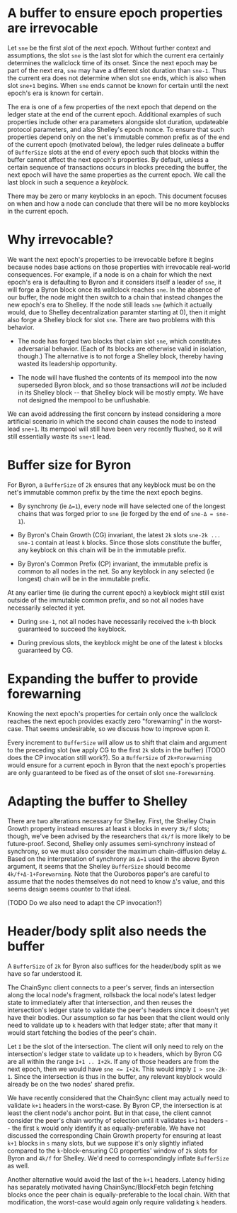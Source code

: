# A buffer to ensure epoch properties are irrevocable

Let `sne` be the first *s*lot of the *n*ext *e*poch. Without further context
and assumptions, the slot `sne` is the last slot for which the current era
certainly determines the wallclock time of its onset. Since the next epoch may
be part of the next era, `sne` may have a different slot duration than `sne-1`.
Thus the current era does not determine when slot `sne` ends, which is also
when slot `sne+1` begins. When `sne` ends cannot be known for certain until the
next epoch's era is known for certain.

The era is one of a few properties of the next epoch that depend on the ledger
state at the end of the current epoch. Additional examples of such properties
include other era parameters alongside slot duration, updateable protocol
parameters, and also Shelley's epoch nonce. To ensure that such properties
depend only on the net's immutable common prefix as of the end of the current
epoch (motivated below), the ledger rules delineate a buffer of `BufferSize`
slots at the end of every epoch such that blocks within the buffer cannot
affect the next epoch's properties. By default, unless a certain sequence of
transactions occurs in blocks preceding the buffer, the next epoch will have
the same properties as the current epoch. We call the last block in such a
sequence a *keyblock*.

There may be zero or many keyblocks in an epoch. This document focuses on when
and how a node can conclude that there will be no more keyblocks in the current
epoch.

# Why irrevocable?

We want the next epoch's properties to be irrevocable before it begins because
nodes base actions on those properties with irrevocable real-world
consequences. For example, if a node is on a chain for which the next epoch's
era is defaulting to Byron and it considers itself a leader of `sne`, it will
forge a Byron block once its wallclock reaches `sne`. In the absence of our
buffer, the node might then switch to a chain that instead changes the new
epoch's era to Shelley. If the node still leads `sne` (which it actually would,
due to Shelley decentralization paramter starting at 0), then it might also
forge a Shelley block for slot `sne`. There are two problems with this
behavior.

  * The node has forged two blocks that claim slot `sne`, which constitutes
    adversarial behavior. (Each of its blocks are otherwise valid in isolation,
    though.) The alternative is to not forge a Shelley block, thereby having
    wasted its leadership opportunity.

  * The node will have flushed the contents of its mempool into the now
    superseded Byron block, and so those transactions will *not* be included in
    its Shelley block -- that Shelley block will be mostly empty. We have not
    designed the mempool to be unflushable.

We can avoid addressing the first concern by instead considering a more
artificial scenario in which the second chain causes the node to instead lead
`sne+1`. Its mempool will still have been very recently flushed, so it will
still essentially waste its `sne+1` lead.

# Buffer size for Byron

For Byron, a `BufferSize` of `2k` ensures that any keyblock must be on the
net's immutable common prefix by the time the next epoch begins.

  * By synchrony (ie `Δ=1`), every node will have selected one of the longest
    chains that was forged prior to `sne` (ie forged by the end of `sne-Δ =
    sne-1`).

  * By Byron's Chain Growth (CG) invariant, the latest `2k` slots `sne-2k ...
    sne-1` contain at least `k` blocks. Since those slots constitute the
    buffer, any keyblock on this chain will be in the immutable prefix.

  * By Byron's Common Prefix (CP) invariant, the immutable prefix is common to
    all nodes in the net. So any keyblock in any selected (ie longest) chain
    will be in the immutable prefix.

At any earlier time (ie during the current epoch) a keyblock might still exist
outside of the immutable common prefix, and so not all nodes have necessarily
selected it yet.

  * During `sne-1`, not all nodes have necessarily received the `k`-th block
    guaranteed to succeed the keyblock.

  * During previous slots, the keyblock might be one of the latest `k` blocks
    guaranteed by CG.

# Expanding the buffer to provide forewarning

Knowing the next epoch's properties for certain only once the wallclock reaches
the next epoch provides exactly zero "forewarning" in the worst-case. That
seems undesirable, so we discuss how to improve upon it.

Every increment to `BufferSize` will allow us to shift that claim and argument
to the preceding slot (we apply CG to the first `2k` slots in the buffer) (TODO
does the CP invocation still work?). So a `BufferSize` of `2k+Forewarning`
would ensure for a current epoch in Byron that the next epoch's properties are
only guaranteed to be fixed as of the onset of slot `sne-Forewarning`.

# Adapting the buffer to Shelley

There are two alterations necessary for Shelley. First, the Shelley Chain
Growth property instead ensures at least `k` blocks in every `3k/f` slots;
though, we've been advised by the researchers that `4k/f` is more likely to be
future-proof. Second, Shelley only assumes semi-synchrony instead of synchrony,
so we must also consider the maximum chain-diffusion delay `Δ`. Based on the
interpretation of synchrony as `Δ=1` used in the above Byron argument, it seems
that the Shelley `BufferSize` should become `4k/f+Δ-1+Forewarning`. Note that
the Ouroboros paper's are careful to assume that the nodes themselves do not
need to know `Δ`'s value, and this seems design seems counter to that ideal.

(TODO Do we also need to adapt the CP invocation?)

# Header/body split also needs the buffer

A `BufferSize` of `2k` for Byron also suffices for the header/body split as we
have so far understood it.

The ChainSync client connects to a peer's server, finds an intersection along
the local node's fragment, rollsback the local node's latest ledger state to
immediately after that intersection, and then reuses the intersection's ledger
state to validate the peer's headers since it doesn't yet have their bodies.
Our assumption so far has been that the client would only need to validate up
to `k` headers with that ledger state; after that many it would start fetching
the bodies of the peer's chain.

Let `I` be the slot of the intersection. The client will only need to rely on
the intersection's ledger state to validate up to `k` headers, which by Byron
CG are all within the range `I+1 .. I+2k`. If any of those headers are from the
next epoch, then we would have `sne <= I+2k`. This would imply `I > sne-2k-1`.
Since the intersection is thus in the buffer, any relevant keyblock would
already be on the two nodes' shared prefix.

We have recently considered that the ChainSync client may actually need to
validate `k+1` headers in the worst-case. By Byron CP, the intersection is at
least the client node's anchor point. But in that case, the client cannot
consider the peer's chain worthy of selection until it validates `k+1` headers
-- the first `k` would only identify it as equally-preferable. We have not
discussed the corresponding Chain Growth property for ensuring at least `k+1`
blocks in `s` many slots, but we suppose it's only slightly inflated compared
to the `k`-block-ensuring CG properties' window of `2k` slots for Byron and
`4k/f` for Shelley. We'd need to correspondingly inflate `BufferSize` as well.

Another alternative would avoid the last of the `k+1` headers. Latency hiding
has separately motivated having ChainSync/BlockFetch begin fetching blocks once
the peer chain is equally-preferable to the local chain. With that
modification, the worst-case would again only require validating `k` headers.
